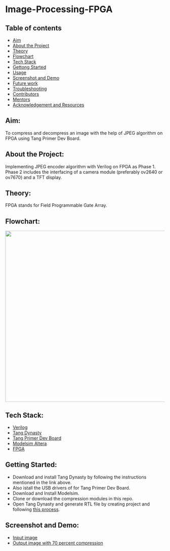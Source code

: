 # Image-Processing-FPGA
## Table of contents 
- [Aim](#aim)
- [About the Project](#about-the-Project)
- [Theory](#T=theory)
- [Flowchart](#flowchart)
- [Tech Stack](#tech-stack)
- [Gettong Started](#getting-started)
- [Usage](#usage)
- [Screenshot and Demo](#screenshot-and-demo)
- [Future work](#future-work)
- [Troubleshooting](#troubleshooting)
- [Contributors](#contributors)
- [Mentors](#mentors)
- [Acknowledgement and Resources](#acknowledgement-and-resources)

## Aim:
  To compress and decompress an image with the help of JPEG algorithm on FPGA using Tang Primer Dev Board.

## About the Project:
  Implementing JPEG encoder algorithm with Verilog on FPGA as Phase 1. Phase 2 includes the interfacing of a camera module (preferably ov2640 or ov7670) and a TFT    display. 
## Theory:
  FPGA stands for Field Programmable Gate Array. 
  
## Flowchart:
  <img src = "https://miro.medium.com/max/1400/1*JQ3JejBDau8TnNUPuzYSLw.png" width="900" height="540">

## Tech Stack:
  - [Verilog](https://www.chipverify.com/verilog/verilog-tutorial)
  - [Tang Dynasty](https://tang.sipeed.com/en/getting-started/installing-td-ide/)
  - [Tang Primer Dev Board](https://tang.sipeed.com/en/hardware-overview/lichee-tang/)
  - [Modelsim Altera]()
  - [FPGA](https://www.intel.com/content/www/us/en/products/details/fpga/resources/overview.html)
  
## Getting Started:
  - Download and install Tang Dynasty by following the instructions mentioned in the link above.
  - Also istall the USB drivers of for Tang Primer Dev Board.
  - Download and Install Modelsim.
  - Clone or download the compression modules in this repo.
  - Open Tang Dynasty and generate RTL file by creating project and following [this process]().
  
## Screenshot and Demo:
  - [Input image](https://github.com/harshbhosale01/image-processing-fpga/blob/master/Results/Original-img.jpeg)
  - [Output image with 70 percent compression](https://github.com/harshbhosale01/image-processing-fpga/blob/master/Results/70-compressed-img.png)


